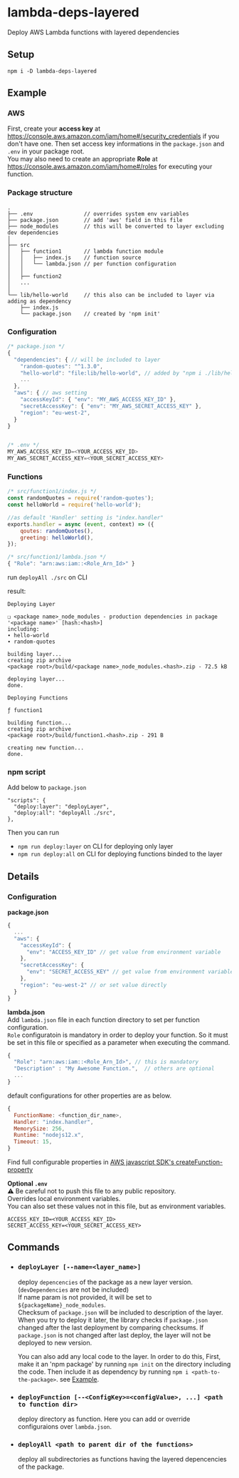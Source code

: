 # lambda-deps-layered

Deploy AWS Lambda functions with layered dependencies

## Setup
`npm i -D lambda-deps-layered`


## Example

### AWS

First, create your **access key** at https://console.aws.amazon.com/iam/home#/security_credentials if you don't have one.
Then set access key informations in the `package.json` and `.env` in your package root.  
You may also need to create an appropriate **Role** at https://console.aws.amazon.com/iam/home#/roles for executing your function.

### Package structure

```
.
├── .env                // overrides system env variables
├── package.json        // add 'aws' field in this file
├── node_modules        // this will be converted to layer excluding dev dependencies
│
├── src
│   ├── function1       // lambda function module
│   │   ├── index.js    // function source
│   │   └── lambda.json // per function configuration
│   │ 
│   ├── function2
│   ...
│
└── lib/hello-world     // this also can be included to layer via adding as dependency
    ├── index.js
    └── package.json    // created by 'npm init'
```

### Configuration

```js
/* package.json */
{
  "dependencies": { // will be included to layer
    "random-quotes": "^1.3.0",
    "hello-world": "file:lib/hello-world", // added by "npm i ./lib/hello-world"
    ...
  },
  "aws": { // aws setting
    "accessKeyId": { "env": "MY_AWS_ACCESS_KEY_ID" },
    "secretAccessKey": { "env": "MY_AWS_SECRET_ACCESS_KEY" },
    "region": "eu-west-2",
  }
}


/* .env */
MY_AWS_ACCESS_KEY_ID=<YOUR_ACCESS_KEY_ID>
MY_AWS_SECRET_ACCESS_KEY=<YOUR_SECRET_ACCESS_KEY>
```

### Functions
```js
/* src/function1/index.js */
const randomQuotes = require('random-quotes');
const helloWorld = require('hello-world');

//as default 'Handler' setting is "index.handler"
exports.handler = async (event, context) => ({ 
    qoutes: randomQuotes(),
    greeting: helloWorld(),
});

/* src/function1/lambda.json */
{ "Role": "arn:aws:iam::<Role_Arn_Id>" }
```
run `deployAll ./src` on CLI

result:
```
Deploying Layer

❏ <package name>_node_modules - production dependencies in package '<package name>' [hash:<hash>]
including:
∙ hello-world
∙ random-quotes

building layer...
creating zip archive
<package root>/build/<package name>_node_modules.<hash>.zip - 72.5 kB

deploying layer...
done.

Deploying Functions

ƒ function1

building function...
creating zip archive
<package root>/build/function1.<hash>.zip - 291 B

creating new function...
done.
```

### npm script

Add below to `package.json`

```
"scripts": {
  "deploy:layer": "deployLayer",
  "deploy:all": "deployAll ./src",
},
```

Then you can run  
- `npm run deploy:layer` on CLI for deploying only layer
- `npm run deploy:all` on CLI for deploying functions binded to the layer

## Details

### Configuration

**package.json**
```js
{
  ...
  "aws": {
    "accessKeyId": { 
      "env": "ACCESS_KEY_ID" // get value from environment variable
    },
    "secretAccessKey": {
      "env": "SECRET_ACCESS_KEY" // get value from environment variable
    },
    "region": "eu-west-2" // or set value directly
  }
}
```

**lambda.json**  
Add `lambda.json` file in each function directory to set per function configuration.  
`Role` configuratoin is mandatory in order to deploy your function. So it must be set in this file or specified as a parameter when executing the command.

```js
{
  "Role": "arn:aws:iam::<Role_Arn_Id>", // this is mandatory
  "Description" : "My Awesome Function.",  // others are optional
  ...
}
```

default configurations for other properties are as below.  

```js
{
  FunctionName: <function_dir_name>,
  Handler: "index.handler",
  MemorySize: 256,
  Runtime: "nodejs12.x",
  Timeout: 15,
}
```

Find full configurable properties in [AWS javascript SDK's createFunction-property](    https://docs.aws.amazon.com/AWSJavaScriptSDK/latest/AWS/Lambda.html#createFunction-property)

**Optional `.env`**   
  ⚠️ Be careful not to push this file to any public repository.  
Overrides local environment variables.  
You can also set these values not in this file, but as environment variables.  

```
ACCESS_KEY_ID=<YOUR_ACCESS_KEY_ID>
SECRET_ACCESS_KEY=<YOUR_SECRET_ACCESS_KEY>
```


## Commands

- ### `deployLayer [--name=<layer_name>]`
  deploy `depencencies` of the package as a new layer version. (`devDependencies` are not be included)  
  If name param is not provided, it will be set to `${packageName}_node_modules`.  
  Checksum of `package.json` will be included to description of the layer. When you try to deploy it later, the library checks if `package.json` changed after the last deployment by comparing checksums.
  If `package.json` is not changed after last deploy, the layer will not be deployed to new version.  

  You can also add any local code to the layer. In order to do this, First, make it an 'npm package' by running `npm init` on the directory including the code. Then include it as dependency by running `npm i <path-to-the-package>`. see [Example](#Example).

- ### `deployFunction [--<ConfigKey>=<configValue>, ...] <path to function dir>`
	deploy directory as function. Here you can add or override configuraions over `lambda.json`. 
  
- ### `deployAll <path to parent dir of the functions>`
  deploy all subdirectories as functions having the layered depencencies of the package.


